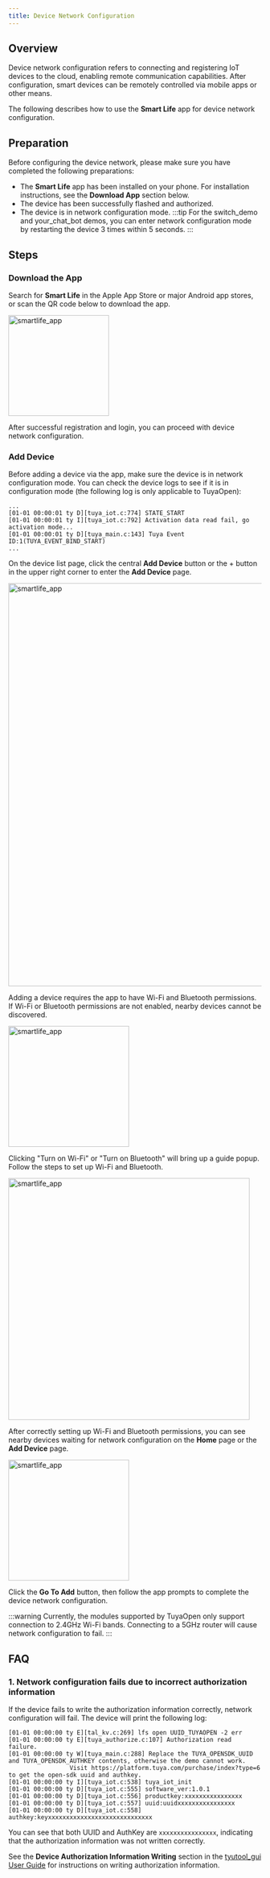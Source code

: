 ```yaml
---
title: Device Network Configuration
---
```


## Overview

Device network configuration refers to connecting and registering IoT devices to the cloud, enabling remote communication capabilities. After configuration, smart devices can be remotely controlled via mobile apps or other means.

The following describes how to use the **Smart Life** app for device network configuration.

## Preparation

Before configuring the device network, please make sure you have completed the following preparations:
 - The **Smart Life** app has been installed on your phone. For installation instructions, see the **Download App** section below.
 - The device has been successfully flashed and authorized.
 - The device is in network configuration mode.
    :::tip
    For the switch_demo and your_chat_bot demos, you can enter network configuration mode by restarting the device 3 times within 5 seconds.
    :::

## Steps

### Download the App

Search for **Smart Life** in the Apple App Store or major Android app stores, or scan the QR code below to download the app.

<img src="https://images.tuyacn.com/fe-static/docs/img/48b9e225-aa49-4e95-9d61-511bb7df27c8.png" alt="smartlife_app" width="200" />

After successful registration and login, you can proceed with device network configuration.

### Add Device

Before adding a device via the app, make sure the device is in network configuration mode. You can check the device logs to see if it is in configuration mode (the following log is only applicable to TuyaOpen):

```
...
[01-01 00:00:01 ty D][tuya_iot.c:774] STATE_START
[01-01 00:00:01 ty I][tuya_iot.c:792] Activation data read fail, go activation mode...
[01-01 00:00:01 ty D][tuya_main.c:143] Tuya Event ID:1(TUYA_EVENT_BIND_START)
...
```

On the device list page, click the central **Add Device** button or the + button in the upper right corner to enter the **Add Device** page.

<img src="https://images.tuyacn.com/fe-static/docs/img/8e8b4e0a-d6e4-4941-a078-717c96baf262.png" alt="smartlife_app" width="800" />

Adding a device requires the app to have Wi-Fi and Bluetooth permissions. If Wi-Fi or Bluetooth permissions are not enabled, nearby devices cannot be discovered.

<img src="https://images.tuyacn.com/fe-static/docs/img/3b8fc40f-2662-435e-a955-301948cb797b.png" alt="smartlife_app" width="240" />

Clicking "Turn on Wi-Fi" or "Turn on Bluetooth" will bring up a guide popup. Follow the steps to set up Wi-Fi and Bluetooth.

<img src="https://images.tuyacn.com/fe-static/docs/img/a6784328-c0d3-45ac-9730-8eabef788b1a.png" alt="smartlife_app" width="480" />

After correctly setting up Wi-Fi and Bluetooth permissions, you can see nearby devices waiting for network configuration on the **Home** page or the **Add Device** page.

<img src="https://images.tuyacn.com/fe-static/docs/img/bc243e3a-32f1-418f-ab07-fd70e68af857.png" alt="smartlife_app" width="240" />

Click the **Go To Add** button, then follow the app prompts to complete the device network configuration.

:::warning
Currently, the modules supported by TuyaOpen only support connection to 2.4GHz Wi-Fi bands. Connecting to a 5GHz router will cause network configuration to fail.
:::

## FAQ

### 1. Network configuration fails due to incorrect authorization information

If the device fails to write the authorization information correctly, network configuration will fail. The device will print the following log:

```
[01-01 00:00:00 ty E][tal_kv.c:269] lfs open UUID_TUYAOPEN -2 err
[01-01 00:00:00 ty E][tuya_authorize.c:107] Authorization read failure.
[01-01 00:00:00 ty W][tuya_main.c:288] Replace the TUYA_OPENSDK_UUID and TUYA_OPENSDK_AUTHKEY contents, otherwise the demo cannot work.
                 Visit https://platform.tuya.com/purchase/index?type=6 to get the open-sdk uuid and authkey.
[01-01 00:00:00 ty I][tuya_iot.c:538] tuya_iot_init
[01-01 00:00:00 ty D][tuya_iot.c:555] software_ver:1.0.1
[01-01 00:00:00 ty D][tuya_iot.c:556] productkey:xxxxxxxxxxxxxxxx
[01-01 00:00:00 ty D][tuya_iot.c:557] uuid:uuidxxxxxxxxxxxxxxxx
[01-01 00:00:00 ty D][tuya_iot.c:558] authkey:keyxxxxxxxxxxxxxxxxxxxxxxxxxxxxx
```

You can see that both UUID and AuthKey are `xxxxxxxxxxxxxxxx`, indicating that the authorization information was not written correctly.

See the **Device Authorization Information Writing** section in the [tyutool_gui User Guide](./tools-tyutool.md#设备授权信息写入) for instructions on writing authorization information.
